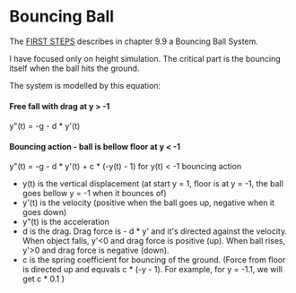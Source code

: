 # Bouncing Ball

The [FIRST STEPS](../THAT_First_Steps.pdf) describes in chapter 9.9 a Bouncing Ball System. 

I have focused only on height simulation. The critical part is the bouncing itself when the ball hits the ground. 

The system is modelled by this equation:

#### Free fall with drag at y > -1
y"(t) = -g - d * y'(t)

#### Bouncing action - ball is bellow floor at y < -1
y"(t) = -g - d * y'(t) + c * (-y(t) - 1) for y(t) < -1 bouncing action

*  y(t) is the vertical displacement (at start y = 1, floor is at y = -1, the ball goes bellow y = -1 when it bounces of)
*  y'(t) is the velocity (positive when the ball goes up, negative when it goes down)
*  y"(t) is the acceleration
*  d is the drag. Drag force is - d * y' and it's directed against the velocity.  When object falls, y'<0 and drag force is positive (up). When ball rises, y'>0 and drag force is negative (down).
*  c is the spring coefficient for bouncing of the ground. (Force from floor is directed up and equvals  c * (-y - 1). For example, for y = -1.1, we will get c * 0.1 )

